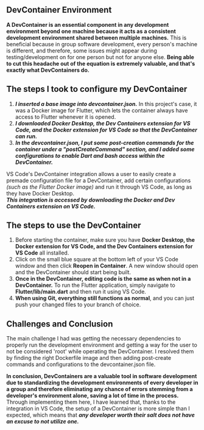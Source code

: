 ## DevContainer Environment
**A DevContainer is an essential component in any development environment beyond one machine because it acts as a consistent development environment shared between multiple machines.** This is beneficial because in group software development, every person's machine is different, and therefore, some issues might appear during testing/development on for one person but not for anyone else. **Being able to cut this headache out of the equation is extremely valuable, and that's exactly what DevContainers do.**  

## The steps I took to configure my DevContainer
1. _**I inserted a base image into devcontainer.json.**_ In this project's case, it was a Docker image for Flutter, which lets the container always have access to Flutter whenever it is opened.
2. _**I downloaded Docker Desktop, the Dev Containers extension for VS Code, and the Docker extension for VS Code so that the DevContainer can run.**_
3. _**In the devcontainer.json, I put some post-creation commands for the container under a "postCreateCommand" section, and I added some configurations to enable Dart and bash access within the DevContainer.**_

VS Code's DevContainer integration allows a user to easily create a premade configuration file for a DevContainer, add certain configurations _(such as the Flutter Docker image)_ and run it through VS Code, as long as they have Docker Desktop.  
_**This integration is accessed by downloading the Docker and Dev Containers extension on VS Code.**_  

## The steps to use the DevContainer
1. Before starting the container, make sure you have **Docker Desktop, the Docker extension for VS Code, and the Dev Containers extension for VS Code** all installed.
2. Click on the small blue square at the bottom left of your VS Code window and then click **Reopen in Container**. A new window should open and the DevContainer should start being built.
3. **Once in the DevContainer, editing code is the same as when not in a DevContainer.** To run the Flutter application, simply navigate to **Flutter/lib/main.dart** and then run it using VS Code.
4. **When using Git, everything still functions as normal**, and you can just push your changed files to your branch of choice.  

## Challenges and Conclusion
The main challenge I had was getting the necessary dependencies to properly run the development environment and getting a way for the user to not be considered 'root' while operating the DevContainer. I resolved them by finding the right Dockerfile image and then adding post-create commands and configurations to the devcontainer.json file.

**In conclusion, DevContainers are a valuable tool in software development due to standardizing the development environments of every developer in a group and therefore eliminating any chance of errors stemming from a developer's environment alone, saving a lot of time in the process.** Through implementing them here, I have learned that, thanks to the integration in VS Code, the setup of a DevContainer is more simple than I expected, which means that _**any developer worth their salt does not have an excuse to not utilize one.**_

